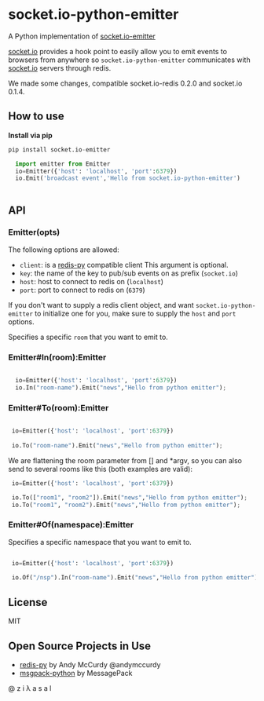 socket.io-python-emitter
========================

A Python implementation of [socket.io-emitter](https://github.com/automattic/socket.io-emitter)

[socket.io](http://socket.io/) provides a hook point to easily allow you to emit events to browsers from anywhere so `socket.io-python-emitter` communicates with [socket.io](http://socket.io/) servers through redis.

We made some changes, compatible socket.io-redis 0.2.0 and socket.io 0.1.4.

## How to use

**Install via pip**

```py
pip install socket.io-emitter
```

```py
  import emitter from Emitter
  io=Emitter({'host': 'localhost', 'port':6379})
  io.Emit('broadcast event','Hello from socket.io-python-emitter')
        
```

## API

### Emitter(opts)

The following options are allowed:

- `client`: is a [redis-py](https://github.com/andymccurdy/redis-py) compatible client
   This argument is optional.
- `key`: the name of the key to pub/sub events on as prefix (`socket.io`)
- `host`: host to connect to redis on (`localhost`)
- `port`: port to connect to redis on (`6379`)

If you don't want to supply a redis client object, and want
`socket.io-python-emitter` to initialize one for you, make sure to supply the
`host` and `port` options.

Specifies a specific `room` that you want to emit to.

### Emitter#In(room):Emitter
```py

  io=Emitter({'host': 'localhost', 'port':6379})
  io.In("room-name").Emit("news","Hello from python emitter");
```
### Emitter#To(room):Emitter
```py

 io=Emitter({'host': 'localhost', 'port':6379})
    
 io.To("room-name").Emit("news","Hello from python emitter");
```

We are flattening the room parameter from [] and *argv, so you can also send to several rooms like this (both examples are valid):

```py
 io=Emitter({'host': 'localhost', 'port':6379})

 io.To(["room1", "room2"]).Emit("news","Hello from python emitter");
 io.To("room1", "room2").Emit("news","Hello from python emitter");
```

### Emitter#Of(namespace):Emitter
Specifies a specific namespace that you want to emit to.
```py

 io=Emitter({'host': 'localhost', 'port':6379})
    
 io.Of("/nsp").In("room-name").Emit("news","Hello from python emitter");
```


## License

MIT

## Open Source Projects in Use
* [redis-py](https://github.com/andymccurdy/redis-py) by Andy McCurdy @andymccurdy
* [msgpack-python](https://github.com/msgpack/msgpack-python) by MessagePack

@ z i λ a s a l
